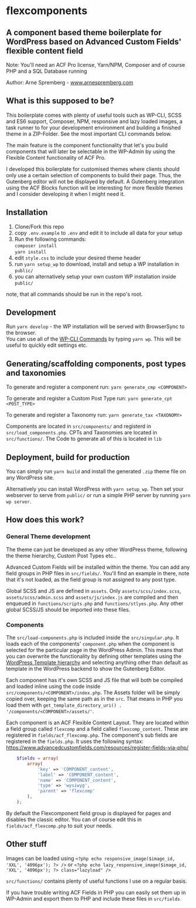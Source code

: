 # flexcomponents
## A component based theme boilerplate for WordPress based on Advanced Custom Fields' flexible content field
Note: You'll need an ACF Pro license, Yarn/NPM, Composer and of course PHP and a SQL Database running

Author: Arne Spremberg - www.arnespremberg.com


## What is this supposed to be?
This boilerplate comes with plenty of useful tools such as WP-CLI, SCSS and ES6 support, Composer, NPM, responsive and lazy loaded images, a task runner to for your development environment and building a finished theme in a ZIP-Folder. See the most important CLI commands below.

The main feature is the component functionality that let's you build components that will later be selectable in the WP-Admin by using the Flexible Content functionality of ACF Pro.

I developed this boilerplate for customised themes where clients should only use a certain selection of components to build their page. Thus, the Gutenberg editor will not be displayed by default. A Gutenberg integration using the ACF Blocks function will be interesting for more flexible themes and I consider developing it when I might need it.


## Installation

1. Clone/Fork this repo
2. copy `.env.example` to `.env` and edit it to include all data for your setup
3. Run the following commands:   
	`composer install`  
	`yarn install`
4. edit `style.css` to include your desired theme header
5. run `yarn setup_wp` to download, install and setup a WP installation in `public/`
6. you can alternatively setup your own custom WP installation inside `public/`

note, that all commands should be run in the repo's root.


## Development

Run `yarn develop` - the WP installation will be served with BrowserSync to the browser.  
You can use all of the [WP-CLI Commands](https://developer.wordpress.org/cli/commands/) by typing `yarn wp`. This will be useful to quickly edit settings etc.


## Generating/scaffolding components, post types and taxonomies

To generate and register a component run:
`yarn generate_cmp <COMPONENT>`

To generate and register a Custom Post Type run:
`yarn generate_cpt <POST_TYPE>`

To generate and register a Taxonomy run:
`yarn generate_tax <TAXONOMY>`

Components are located in `src/components/` and registerd in `src/load_components.php`. CPTs and Taxonomies are located in `src/functions/`. The Code to generate all of this is located in `lib`


## Deployment, build for production

You can simply run `yarn build` and install the generated `.zip` theme file on any WordPress site.

Alternatively you can install WordPress with `yarn setup_wp`. Then set your webserver to serve from `public/` or run a simple PHP server by running `yarn wp server`.


## How does this work?

### General Theme development
The theme can just be developed as any other WordPress theme, following the theme hierarchy, Custom Post Types etc..

Advanced Custom Fields will be installed within the theme. You can add any field groups in PHP files in `src/fields/`. You'll find an example in there, note that it's not loaded, as the field group is not assigned to any post type.

Global SCSS and JS are defined in `assets`. Only `assets/scss/index.scss`, `assets/scss/admin.scss` and `assets/js/index.js` are compiled and then enqueued in `functions/scripts.php` and `functions/stlyes.php`. Any other global SCSS/JS should be imported into these files.

### Components
The `src/load-components.php` is included inside the `src/singular.php`. It loads each of the components' `component.php` when the component is selected for the particular page in the WordPress Admin. This means that you can overwrite the functionality by defining other templates using the [WordPress Template hierarchy](https://developer.wordpress.org/files/2014/10/Screenshot-2019-01-23-00.20.04.png) and selecting anything other than default as template in the WordPress backend to show the Gutenberg Editor.

Each component has it's own SCSS and JS file that will both be compiled and loaded inline using the code inside `src/components/<COMPONENT>/index.php`. 
The Assets folder will be simply copied over, keeping the same path as in the `src`. That means in PHP you load them with `get_template_directory_uri() . '/components/<COMPONENT>/assets/'`.

Each component is an ACF Flexible Content Layout. They are located within a field group called `flexcomp` and a field called `flexcomp_content`. These are registered in `fields/acf_flexcomp.php`.
The component's sub fields are registered in the `fields.php`. It uses the following syntax: https://www.advancedcustomfields.com/resources/register-fields-via-php/

```php
    $fields = array(
        array(
            'key' => 'COMPONENT_content',
            'label' => 'COMPONENT_content',
            'name' => 'COMPONENT_content',
            'type' => 'wysiwyg',
            'parent' => 'flexcomp'
        ),
    );

```

By default the Flexcomponent field group is displayed for pages and disables the classic editor. You can of course edit this in `fields/acf_flexcomp.php` to suit your needs.


## Other stuff

Images can be loaded using `<?php echo responsive_image($image_id, 'XXL', '4096px'); ?> />` or `<?php echo lazy_responsive_image($image_id, 'XXL', '4096px'); ?> class="lazyload" />`

`src/functions/` contains plenty of useful functions I use on a regular basis.

If you have trouble writing ACF Fields in PHP you can easily set them up in WP-Admin and export them to PHP and include these files in `src/fields`
